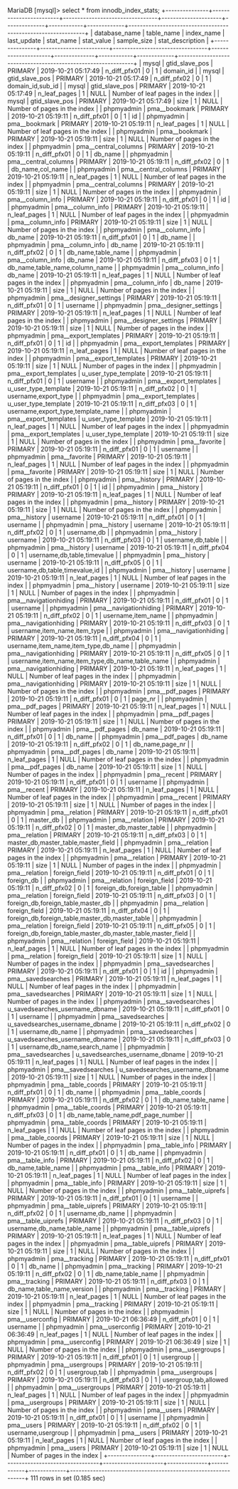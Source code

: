 MariaDB [mysql]> select * from innodb_index_stats;
+---------------+------------------------+---------------------------------+---------------------+--------------+------------+-------------+--------------------------------------------------------------+
| database_name | table_name             | index_name                      | last_update         | stat_name    | stat_value | sample_size | stat_description                                             |
+---------------+------------------------+---------------------------------+---------------------+--------------+------------+-------------+--------------------------------------------------------------+
| mysql         | gtid_slave_pos         | PRIMARY                         | 2019-10-21 05:17:49 | n_diff_pfx01 |          0 |           1 | domain_id                                                    |
| mysql         | gtid_slave_pos         | PRIMARY                         | 2019-10-21 05:17:49 | n_diff_pfx02 |          0 |           1 | domain_id,sub_id                                             |
| mysql         | gtid_slave_pos         | PRIMARY                         | 2019-10-21 05:17:49 | n_leaf_pages |          1 |        NULL | Number of leaf pages in the index                            |
| mysql         | gtid_slave_pos         | PRIMARY                         | 2019-10-21 05:17:49 | size         |          1 |        NULL | Number of pages in the index                                 |
| phpmyadmin    | pma__bookmark          | PRIMARY                         | 2019-10-21 05:19:11 | n_diff_pfx01 |          0 |           1 | id                                                           |
| phpmyadmin    | pma__bookmark          | PRIMARY                         | 2019-10-21 05:19:11 | n_leaf_pages |          1 |        NULL | Number of leaf pages in the index                            |
| phpmyadmin    | pma__bookmark          | PRIMARY                         | 2019-10-21 05:19:11 | size         |          1 |        NULL | Number of pages in the index                                 |
| phpmyadmin    | pma__central_columns   | PRIMARY                         | 2019-10-21 05:19:11 | n_diff_pfx01 |          0 |           1 | db_name                                                      |
| phpmyadmin    | pma__central_columns   | PRIMARY                         | 2019-10-21 05:19:11 | n_diff_pfx02 |          0 |           1 | db_name,col_name                                             |
| phpmyadmin    | pma__central_columns   | PRIMARY                         | 2019-10-21 05:19:11 | n_leaf_pages |          1 |        NULL | Number of leaf pages in the index                            |
| phpmyadmin    | pma__central_columns   | PRIMARY                         | 2019-10-21 05:19:11 | size         |          1 |        NULL | Number of pages in the index                                 |
| phpmyadmin    | pma__column_info       | PRIMARY                         | 2019-10-21 05:19:11 | n_diff_pfx01 |          0 |           1 | id                                                           |
| phpmyadmin    | pma__column_info       | PRIMARY                         | 2019-10-21 05:19:11 | n_leaf_pages |          1 |        NULL | Number of leaf pages in the index                            |
| phpmyadmin    | pma__column_info       | PRIMARY                         | 2019-10-21 05:19:11 | size         |          1 |        NULL | Number of pages in the index                                 |
| phpmyadmin    | pma__column_info       | db_name                         | 2019-10-21 05:19:11 | n_diff_pfx01 |          0 |           1 | db_name                                                      |
| phpmyadmin    | pma__column_info       | db_name                         | 2019-10-21 05:19:11 | n_diff_pfx02 |          0 |           1 | db_name,table_name                                           |
| phpmyadmin    | pma__column_info       | db_name                         | 2019-10-21 05:19:11 | n_diff_pfx03 |          0 |           1 | db_name,table_name,column_name                               |
| phpmyadmin    | pma__column_info       | db_name                         | 2019-10-21 05:19:11 | n_leaf_pages |          1 |        NULL | Number of leaf pages in the index                            |
| phpmyadmin    | pma__column_info       | db_name                         | 2019-10-21 05:19:11 | size         |          1 |        NULL | Number of pages in the index                                 |
| phpmyadmin    | pma__designer_settings | PRIMARY                         | 2019-10-21 05:19:11 | n_diff_pfx01 |          0 |           1 | username                                                     |
| phpmyadmin    | pma__designer_settings | PRIMARY                         | 2019-10-21 05:19:11 | n_leaf_pages |          1 |        NULL | Number of leaf pages in the index                            |
| phpmyadmin    | pma__designer_settings | PRIMARY                         | 2019-10-21 05:19:11 | size         |          1 |        NULL | Number of pages in the index                                 |
| phpmyadmin    | pma__export_templates  | PRIMARY                         | 2019-10-21 05:19:11 | n_diff_pfx01 |          0 |           1 | id                                                           |
| phpmyadmin    | pma__export_templates  | PRIMARY                         | 2019-10-21 05:19:11 | n_leaf_pages |          1 |        NULL | Number of leaf pages in the index                            |
| phpmyadmin    | pma__export_templates  | PRIMARY                         | 2019-10-21 05:19:11 | size         |          1 |        NULL | Number of pages in the index                                 |
| phpmyadmin    | pma__export_templates  | u_user_type_template            | 2019-10-21 05:19:11 | n_diff_pfx01 |          0 |           1 | username                                                     |
| phpmyadmin    | pma__export_templates  | u_user_type_template            | 2019-10-21 05:19:11 | n_diff_pfx02 |          0 |           1 | username,export_type                                         |
| phpmyadmin    | pma__export_templates  | u_user_type_template            | 2019-10-21 05:19:11 | n_diff_pfx03 |          0 |           1 | username,export_type,template_name                           |
| phpmyadmin    | pma__export_templates  | u_user_type_template            | 2019-10-21 05:19:11 | n_leaf_pages |          1 |        NULL | Number of leaf pages in the index                            |
| phpmyadmin    | pma__export_templates  | u_user_type_template            | 2019-10-21 05:19:11 | size         |          1 |        NULL | Number of pages in the index                                 |
| phpmyadmin    | pma__favorite          | PRIMARY                         | 2019-10-21 05:19:11 | n_diff_pfx01 |          0 |           1 | username                                                     |
| phpmyadmin    | pma__favorite          | PRIMARY                         | 2019-10-21 05:19:11 | n_leaf_pages |          1 |        NULL | Number of leaf pages in the index                            |
| phpmyadmin    | pma__favorite          | PRIMARY                         | 2019-10-21 05:19:11 | size         |          1 |        NULL | Number of pages in the index                                 |
| phpmyadmin    | pma__history           | PRIMARY                         | 2019-10-21 05:19:11 | n_diff_pfx01 |          0 |           1 | id                                                           |
| phpmyadmin    | pma__history           | PRIMARY                         | 2019-10-21 05:19:11 | n_leaf_pages |          1 |        NULL | Number of leaf pages in the index                            |
| phpmyadmin    | pma__history           | PRIMARY                         | 2019-10-21 05:19:11 | size         |          1 |        NULL | Number of pages in the index                                 |
| phpmyadmin    | pma__history           | username                        | 2019-10-21 05:19:11 | n_diff_pfx01 |          0 |           1 | username                                                     |
| phpmyadmin    | pma__history           | username                        | 2019-10-21 05:19:11 | n_diff_pfx02 |          0 |           1 | username,db                                                  |
| phpmyadmin    | pma__history           | username                        | 2019-10-21 05:19:11 | n_diff_pfx03 |          0 |           1 | username,db,table                                            |
| phpmyadmin    | pma__history           | username                        | 2019-10-21 05:19:11 | n_diff_pfx04 |          0 |           1 | username,db,table,timevalue                                  |
| phpmyadmin    | pma__history           | username                        | 2019-10-21 05:19:11 | n_diff_pfx05 |          0 |           1 | username,db,table,timevalue,id                               |
| phpmyadmin    | pma__history           | username                        | 2019-10-21 05:19:11 | n_leaf_pages |          1 |        NULL | Number of leaf pages in the index                            |
| phpmyadmin    | pma__history           | username                        | 2019-10-21 05:19:11 | size         |          1 |        NULL | Number of pages in the index                                 |
| phpmyadmin    | pma__navigationhiding  | PRIMARY                         | 2019-10-21 05:19:11 | n_diff_pfx01 |          0 |           1 | username                                                     |
| phpmyadmin    | pma__navigationhiding  | PRIMARY                         | 2019-10-21 05:19:11 | n_diff_pfx02 |          0 |           1 | username,item_name                                           |
| phpmyadmin    | pma__navigationhiding  | PRIMARY                         | 2019-10-21 05:19:11 | n_diff_pfx03 |          0 |           1 | username,item_name,item_type                                 |
| phpmyadmin    | pma__navigationhiding  | PRIMARY                         | 2019-10-21 05:19:11 | n_diff_pfx04 |          0 |           1 | username,item_name,item_type,db_name                         |
| phpmyadmin    | pma__navigationhiding  | PRIMARY                         | 2019-10-21 05:19:11 | n_diff_pfx05 |          0 |           1 | username,item_name,item_type,db_name,table_name              |
| phpmyadmin    | pma__navigationhiding  | PRIMARY                         | 2019-10-21 05:19:11 | n_leaf_pages |          1 |        NULL | Number of leaf pages in the index                            |
| phpmyadmin    | pma__navigationhiding  | PRIMARY                         | 2019-10-21 05:19:11 | size         |          1 |        NULL | Number of pages in the index                                 |
| phpmyadmin    | pma__pdf_pages         | PRIMARY                         | 2019-10-21 05:19:11 | n_diff_pfx01 |          0 |           1 | page_nr                                                      |
| phpmyadmin    | pma__pdf_pages         | PRIMARY                         | 2019-10-21 05:19:11 | n_leaf_pages |          1 |        NULL | Number of leaf pages in the index                            |
| phpmyadmin    | pma__pdf_pages         | PRIMARY                         | 2019-10-21 05:19:11 | size         |          1 |        NULL | Number of pages in the index                                 |
| phpmyadmin    | pma__pdf_pages         | db_name                         | 2019-10-21 05:19:11 | n_diff_pfx01 |          0 |           1 | db_name                                                      |
| phpmyadmin    | pma__pdf_pages         | db_name                         | 2019-10-21 05:19:11 | n_diff_pfx02 |          0 |           1 | db_name,page_nr                                              |
| phpmyadmin    | pma__pdf_pages         | db_name                         | 2019-10-21 05:19:11 | n_leaf_pages |          1 |        NULL | Number of leaf pages in the index                            |
| phpmyadmin    | pma__pdf_pages         | db_name                         | 2019-10-21 05:19:11 | size         |          1 |        NULL | Number of pages in the index                                 |
| phpmyadmin    | pma__recent            | PRIMARY                         | 2019-10-21 05:19:11 | n_diff_pfx01 |          0 |           1 | username                                                     |
| phpmyadmin    | pma__recent            | PRIMARY                         | 2019-10-21 05:19:11 | n_leaf_pages |          1 |        NULL | Number of leaf pages in the index                            |
| phpmyadmin    | pma__recent            | PRIMARY                         | 2019-10-21 05:19:11 | size         |          1 |        NULL | Number of pages in the index                                 |
| phpmyadmin    | pma__relation          | PRIMARY                         | 2019-10-21 05:19:11 | n_diff_pfx01 |          0 |           1 | master_db                                                    |
| phpmyadmin    | pma__relation          | PRIMARY                         | 2019-10-21 05:19:11 | n_diff_pfx02 |          0 |           1 | master_db,master_table                                       |
| phpmyadmin    | pma__relation          | PRIMARY                         | 2019-10-21 05:19:11 | n_diff_pfx03 |          0 |           1 | master_db,master_table,master_field                          |
| phpmyadmin    | pma__relation          | PRIMARY                         | 2019-10-21 05:19:11 | n_leaf_pages |          1 |        NULL | Number of leaf pages in the index                            |
| phpmyadmin    | pma__relation          | PRIMARY                         | 2019-10-21 05:19:11 | size         |          1 |        NULL | Number of pages in the index                                 |
| phpmyadmin    | pma__relation          | foreign_field                   | 2019-10-21 05:19:11 | n_diff_pfx01 |          0 |           1 | foreign_db                                                   |
| phpmyadmin    | pma__relation          | foreign_field                   | 2019-10-21 05:19:11 | n_diff_pfx02 |          0 |           1 | foreign_db,foreign_table                                     |
| phpmyadmin    | pma__relation          | foreign_field                   | 2019-10-21 05:19:11 | n_diff_pfx03 |          0 |           1 | foreign_db,foreign_table,master_db                           |
| phpmyadmin    | pma__relation          | foreign_field                   | 2019-10-21 05:19:11 | n_diff_pfx04 |          0 |           1 | foreign_db,foreign_table,master_db,master_table              |
| phpmyadmin    | pma__relation          | foreign_field                   | 2019-10-21 05:19:11 | n_diff_pfx05 |          0 |           1 | foreign_db,foreign_table,master_db,master_table,master_field |
| phpmyadmin    | pma__relation          | foreign_field                   | 2019-10-21 05:19:11 | n_leaf_pages |          1 |        NULL | Number of leaf pages in the index                            |
| phpmyadmin    | pma__relation          | foreign_field                   | 2019-10-21 05:19:11 | size         |          1 |        NULL | Number of pages in the index                                 |
| phpmyadmin    | pma__savedsearches     | PRIMARY                         | 2019-10-21 05:19:11 | n_diff_pfx01 |          0 |           1 | id                                                           |
| phpmyadmin    | pma__savedsearches     | PRIMARY                         | 2019-10-21 05:19:11 | n_leaf_pages |          1 |        NULL | Number of leaf pages in the index                            |
| phpmyadmin    | pma__savedsearches     | PRIMARY                         | 2019-10-21 05:19:11 | size         |          1 |        NULL | Number of pages in the index                                 |
| phpmyadmin    | pma__savedsearches     | u_savedsearches_username_dbname | 2019-10-21 05:19:11 | n_diff_pfx01 |          0 |           1 | username                                                     |
| phpmyadmin    | pma__savedsearches     | u_savedsearches_username_dbname | 2019-10-21 05:19:11 | n_diff_pfx02 |          0 |           1 | username,db_name                                             |
| phpmyadmin    | pma__savedsearches     | u_savedsearches_username_dbname | 2019-10-21 05:19:11 | n_diff_pfx03 |          0 |           1 | username,db_name,search_name                                 |
| phpmyadmin    | pma__savedsearches     | u_savedsearches_username_dbname | 2019-10-21 05:19:11 | n_leaf_pages |          1 |        NULL | Number of leaf pages in the index                            |
| phpmyadmin    | pma__savedsearches     | u_savedsearches_username_dbname | 2019-10-21 05:19:11 | size         |          1 |        NULL | Number of pages in the index                                 |
| phpmyadmin    | pma__table_coords      | PRIMARY                         | 2019-10-21 05:19:11 | n_diff_pfx01 |          0 |           1 | db_name                                                      |
| phpmyadmin    | pma__table_coords      | PRIMARY                         | 2019-10-21 05:19:11 | n_diff_pfx02 |          0 |           1 | db_name,table_name                                           |
| phpmyadmin    | pma__table_coords      | PRIMARY                         | 2019-10-21 05:19:11 | n_diff_pfx03 |          0 |           1 | db_name,table_name,pdf_page_number                           |
| phpmyadmin    | pma__table_coords      | PRIMARY                         | 2019-10-21 05:19:11 | n_leaf_pages |          1 |        NULL | Number of leaf pages in the index                            |
| phpmyadmin    | pma__table_coords      | PRIMARY                         | 2019-10-21 05:19:11 | size         |          1 |        NULL | Number of pages in the index                                 |
| phpmyadmin    | pma__table_info        | PRIMARY                         | 2019-10-21 05:19:11 | n_diff_pfx01 |          0 |           1 | db_name                                                      |
| phpmyadmin    | pma__table_info        | PRIMARY                         | 2019-10-21 05:19:11 | n_diff_pfx02 |          0 |           1 | db_name,table_name                                           |
| phpmyadmin    | pma__table_info        | PRIMARY                         | 2019-10-21 05:19:11 | n_leaf_pages |          1 |        NULL | Number of leaf pages in the index                            |
| phpmyadmin    | pma__table_info        | PRIMARY                         | 2019-10-21 05:19:11 | size         |          1 |        NULL | Number of pages in the index                                 |
| phpmyadmin    | pma__table_uiprefs     | PRIMARY                         | 2019-10-21 05:19:11 | n_diff_pfx01 |          0 |           1 | username                                                     |
| phpmyadmin    | pma__table_uiprefs     | PRIMARY                         | 2019-10-21 05:19:11 | n_diff_pfx02 |          0 |           1 | username,db_name                                             |
| phpmyadmin    | pma__table_uiprefs     | PRIMARY                         | 2019-10-21 05:19:11 | n_diff_pfx03 |          0 |           1 | username,db_name,table_name                                  |
| phpmyadmin    | pma__table_uiprefs     | PRIMARY                         | 2019-10-21 05:19:11 | n_leaf_pages |          1 |        NULL | Number of leaf pages in the index                            |
| phpmyadmin    | pma__table_uiprefs     | PRIMARY                         | 2019-10-21 05:19:11 | size         |          1 |        NULL | Number of pages in the index                                 |
| phpmyadmin    | pma__tracking          | PRIMARY                         | 2019-10-21 05:19:11 | n_diff_pfx01 |          0 |           1 | db_name                                                      |
| phpmyadmin    | pma__tracking          | PRIMARY                         | 2019-10-21 05:19:11 | n_diff_pfx02 |          0 |           1 | db_name,table_name                                           |
| phpmyadmin    | pma__tracking          | PRIMARY                         | 2019-10-21 05:19:11 | n_diff_pfx03 |          0 |           1 | db_name,table_name,version                                   |
| phpmyadmin    | pma__tracking          | PRIMARY                         | 2019-10-21 05:19:11 | n_leaf_pages |          1 |        NULL | Number of leaf pages in the index                            |
| phpmyadmin    | pma__tracking          | PRIMARY                         | 2019-10-21 05:19:11 | size         |          1 |        NULL | Number of pages in the index                                 |
| phpmyadmin    | pma__userconfig        | PRIMARY                         | 2019-10-21 06:36:49 | n_diff_pfx01 |          0 |           1 | username                                                     |
| phpmyadmin    | pma__userconfig        | PRIMARY                         | 2019-10-21 06:36:49 | n_leaf_pages |          1 |        NULL | Number of leaf pages in the index                            |
| phpmyadmin    | pma__userconfig        | PRIMARY                         | 2019-10-21 06:36:49 | size         |          1 |        NULL | Number of pages in the index                                 |
| phpmyadmin    | pma__usergroups        | PRIMARY                         | 2019-10-21 05:19:11 | n_diff_pfx01 |          0 |           1 | usergroup                                                    |
| phpmyadmin    | pma__usergroups        | PRIMARY                         | 2019-10-21 05:19:11 | n_diff_pfx02 |          0 |           1 | usergroup,tab                                                |
| phpmyadmin    | pma__usergroups        | PRIMARY                         | 2019-10-21 05:19:11 | n_diff_pfx03 |          0 |           1 | usergroup,tab,allowed                                        |
| phpmyadmin    | pma__usergroups        | PRIMARY                         | 2019-10-21 05:19:11 | n_leaf_pages |          1 |        NULL | Number of leaf pages in the index                            |
| phpmyadmin    | pma__usergroups        | PRIMARY                         | 2019-10-21 05:19:11 | size         |          1 |        NULL | Number of pages in the index                                 |
| phpmyadmin    | pma__users             | PRIMARY                         | 2019-10-21 05:19:11 | n_diff_pfx01 |          0 |           1 | username                                                     |
| phpmyadmin    | pma__users             | PRIMARY                         | 2019-10-21 05:19:11 | n_diff_pfx02 |          0 |           1 | username,usergroup                                           |
| phpmyadmin    | pma__users             | PRIMARY                         | 2019-10-21 05:19:11 | n_leaf_pages |          1 |        NULL | Number of leaf pages in the index                            |
| phpmyadmin    | pma__users             | PRIMARY                         | 2019-10-21 05:19:11 | size         |          1 |        NULL | Number of pages in the index                                 |
+---------------+------------------------+---------------------------------+---------------------+--------------+------------+-------------+--------------------------------------------------------------+
111 rows in set (0.185 sec)
